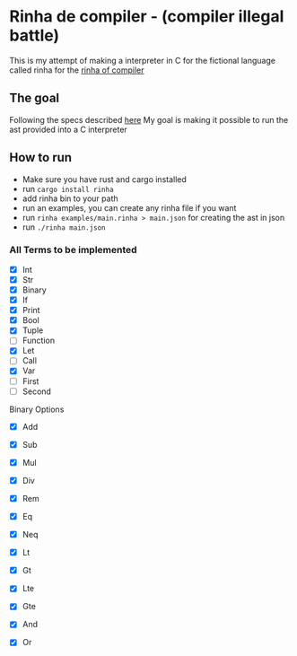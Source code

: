 # Rinha de compiler - (compiler illegal battle)

This is my attempt of making a interpreter in C for the fictional language called rinha for the [rinha of compiler](https://github.com/aripiprazole/rinha-de-compiler)


## The goal

Following the specs described [here](https://github.com/aripiprazole/rinha-de-compiler/blob/main/SPECS.md)
My goal is making it possible to run the ast provided into a C interpreter

## How to run

- Make sure you have rust and cargo installed
- run ```cargo install rinha```
- add rinha bin to your path
- run an examples, you can create any rinha file if you want
- run ```rinha examples/main.rinha > main.json``` for creating the ast in json
- run ```./rinha main.json```

### All Terms to be implemented

- [x] Int
- [x] Str
- [x] Binary
- [x] If
- [x] Print
- [x] Bool
- [x] Tuple
- [ ] Function
- [x] Let
- [ ] Call
- [x] Var
- [ ] First
- [ ] Second

Binary Options
- [x] Add
- [x] Sub
- [x] Mul
- [x] Div
- [x] Rem
- [x] Eq
- [x] Neq
- [x] Lt
- [x] Gt
- [x] Lte
- [x] Gte
- [x] And
- [x] Or


